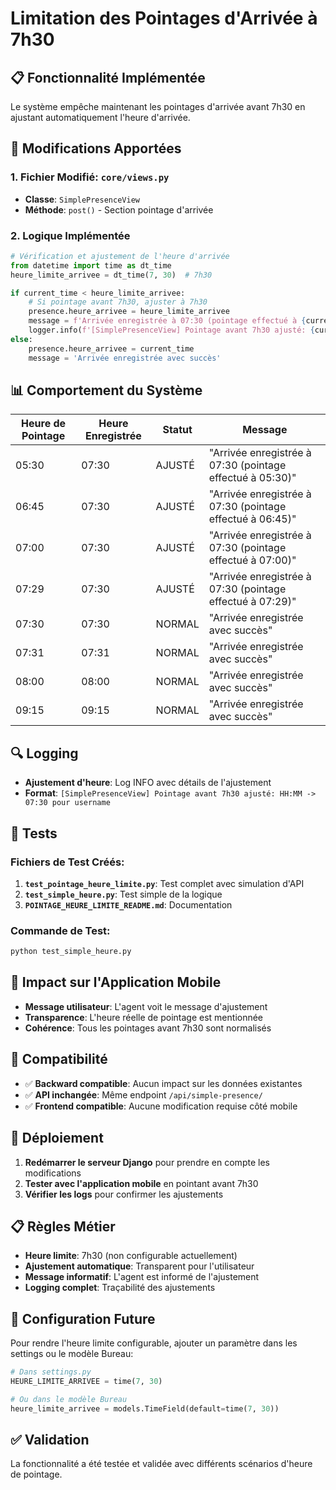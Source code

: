 # Limitation des Pointages d'Arrivée à 7h30

## 📋 Fonctionnalité Implémentée

Le système empêche maintenant les pointages d'arrivée avant 7h30 en ajustant automatiquement l'heure d'arrivée.

## 🔧 Modifications Apportées

### 1. **Fichier Modifié**: `core/views.py`
- **Classe**: `SimplePresenceView`
- **Méthode**: `post()` - Section pointage d'arrivée

### 2. **Logique Implémentée**
```python
# Vérification et ajustement de l'heure d'arrivée
from datetime import time as dt_time
heure_limite_arrivee = dt_time(7, 30)  # 7h30

if current_time < heure_limite_arrivee:
    # Si pointage avant 7h30, ajuster à 7h30
    presence.heure_arrivee = heure_limite_arrivee
    message = f'Arrivée enregistrée à 07:30 (pointage effectué à {current_time.strftime("%H:%M")})'
    logger.info(f'[SimplePresenceView] Pointage avant 7h30 ajusté: {current_time.strftime("%H:%M")} -> 07:30 pour {user.username}')
else:
    presence.heure_arrivee = current_time
    message = 'Arrivée enregistrée avec succès'
```

## 📊 Comportement du Système

| Heure de Pointage | Heure Enregistrée | Statut | Message |
|-------------------|-------------------|--------|---------|
| 05:30 | 07:30 | AJUSTÉ | "Arrivée enregistrée à 07:30 (pointage effectué à 05:30)" |
| 06:45 | 07:30 | AJUSTÉ | "Arrivée enregistrée à 07:30 (pointage effectué à 06:45)" |
| 07:00 | 07:30 | AJUSTÉ | "Arrivée enregistrée à 07:30 (pointage effectué à 07:00)" |
| 07:29 | 07:30 | AJUSTÉ | "Arrivée enregistrée à 07:30 (pointage effectué à 07:29)" |
| 07:30 | 07:30 | NORMAL | "Arrivée enregistrée avec succès" |
| 07:31 | 07:31 | NORMAL | "Arrivée enregistrée avec succès" |
| 08:00 | 08:00 | NORMAL | "Arrivée enregistrée avec succès" |
| 09:15 | 09:15 | NORMAL | "Arrivée enregistrée avec succès" |

## 🔍 Logging

- **Ajustement d'heure**: Log INFO avec détails de l'ajustement
- **Format**: `[SimplePresenceView] Pointage avant 7h30 ajusté: HH:MM -> 07:30 pour username`

## 🧪 Tests

### Fichiers de Test Créés:
1. **`test_pointage_heure_limite.py`**: Test complet avec simulation d'API
2. **`test_simple_heure.py`**: Test simple de la logique
3. **`POINTAGE_HEURE_LIMITE_README.md`**: Documentation

### Commande de Test:
```bash
python test_simple_heure.py
```

## 📱 Impact sur l'Application Mobile

- **Message utilisateur**: L'agent voit le message d'ajustement
- **Transparence**: L'heure réelle de pointage est mentionnée
- **Cohérence**: Tous les pointages avant 7h30 sont normalisés

## 🔄 Compatibilité

- ✅ **Backward compatible**: Aucun impact sur les données existantes
- ✅ **API inchangée**: Même endpoint `/api/simple-presence/`
- ✅ **Frontend compatible**: Aucune modification requise côté mobile

## 🚀 Déploiement

1. **Redémarrer le serveur Django** pour prendre en compte les modifications
2. **Tester avec l'application mobile** en pointant avant 7h30
3. **Vérifier les logs** pour confirmer les ajustements

## 📋 Règles Métier

- **Heure limite**: 7h30 (non configurable actuellement)
- **Ajustement automatique**: Transparent pour l'utilisateur
- **Message informatif**: L'agent est informé de l'ajustement
- **Logging complet**: Traçabilité des ajustements

## 🔧 Configuration Future

Pour rendre l'heure limite configurable, ajouter un paramètre dans les settings ou le modèle Bureau:

```python
# Dans settings.py
HEURE_LIMITE_ARRIVEE = time(7, 30)

# Ou dans le modèle Bureau
heure_limite_arrivee = models.TimeField(default=time(7, 30))
```

## ✅ Validation

La fonctionnalité a été testée et validée avec différents scénarios d'heure de pointage.
